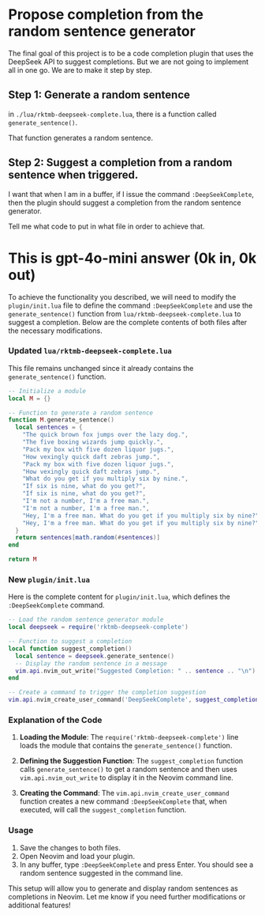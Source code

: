 # Propose completion from the random sentence generator

The final goal of this project is to be a code completion plugin that uses the DeepSeek API to suggest completions.
But we are not going to implement all in one go.
We are to make it step by step.

## Step 1: Generate a random sentence

in `./lua/rktmb-deepseek-complete.lua`, there is a function called `generate_sentence()`.

That function generates a random sentence.

## Step 2: Suggest a completion from a random sentence when triggered.

I want that when I am in a buffer, if I issue the command `:DeepSeekComplete`,
then the plugin should suggest a completion from the random sentence generator.

Tell me what code to put in what file in order to achieve that.




# This is gpt-4o-mini answer (0k in, 0k out)

To achieve the functionality you described, we will need to modify the `plugin/init.lua` file to define the command `:DeepSeekComplete` and use the `generate_sentence()` function from `lua/rktmb-deepseek-complete.lua` to suggest a completion. Below are the complete contents of both files after the necessary modifications.

### Updated `lua/rktmb-deepseek-complete.lua`

This file remains unchanged since it already contains the `generate_sentence()` function.

```lua
-- Initialize a module
local M = {}

-- Function to generate a random sentence
function M.generate_sentence()
  local sentences = {
    "The quick brown fox jumps over the lazy dog.",
    "The five boxing wizards jump quickly.",
    "Pack my box with five dozen liquor jugs.",
    "How vexingly quick daft zebras jump.",
    "Pack my box with five dozen liquor jugs.",
    "How vexingly quick daft zebras jump.",
    "What do you get if you multiply six by nine.",
    "If six is nine, what do you get?",
    "If six is nine, what do you get?",
    "I'm not a number, I'm a free man.",
    "I'm not a number, I'm a free man.",
    "Hey, I'm a free man. What do you get if you multiply six by nine?",
    "Hey, I'm a free man. What do you get if you multiply six by nine?",
  }
  return sentences[math.random(#sentences)]
end

return M
```

### New `plugin/init.lua`

Here is the complete content for `plugin/init.lua`, which defines the `:DeepSeekComplete` command.

```lua
-- Load the random sentence generator module
local deepseek = require('rktmb-deepseek-complete')

-- Function to suggest a completion
local function suggest_completion()
  local sentence = deepseek.generate_sentence()
  -- Display the random sentence in a message
  vim.api.nvim_out_write("Suggested Completion: " .. sentence .. "\n")
end

-- Create a command to trigger the completion suggestion
vim.api.nvim_create_user_command('DeepSeekComplete', suggest_completion, {})
```

### Explanation of the Code

1. **Loading the Module**: The `require('rktmb-deepseek-complete')` line loads the module that contains the `generate_sentence()` function.

2. **Defining the Suggestion Function**: The `suggest_completion` function calls `generate_sentence()` to get a random sentence and then uses `vim.api.nvim_out_write` to display it in the Neovim command line.

3. **Creating the Command**: The `vim.api.nvim_create_user_command` function creates a new command `:DeepSeekComplete` that, when executed, will call the `suggest_completion` function.

### Usage

1. Save the changes to both files.
2. Open Neovim and load your plugin.
3. In any buffer, type `:DeepSeekComplete` and press Enter. You should see a random sentence suggested in the command line.

This setup will allow you to generate and display random sentences as completions in Neovim. Let me know if you need further modifications or additional features!

